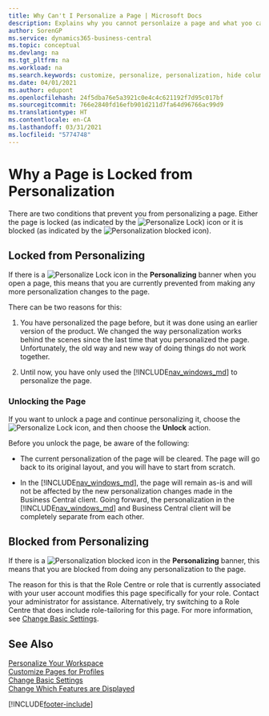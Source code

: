 ```yaml
---
title: Why Can't I Personalize a Page | Microsoft Docs
description: Explains why you cannot personlaize a page and what yoo can do to unlock it so you can personalize it.
author: SorenGP
ms.service: dynamics365-business-central
ms.topic: conceptual
ms.devlang: na
ms.tgt_pltfrm: na
ms.workload: na
ms.search.keywords: customize, personalize, personalization, hide columns, remove fields, move fields
ms.date: 04/01/2021
ms.author: edupont
ms.openlocfilehash: 24f5dba76e5a3921c0e4c4c621192f7d95c017bf
ms.sourcegitcommit: 766e2840fd16efb901d211d7fa64d96766ac99d9
ms.translationtype: HT
ms.contentlocale: en-CA
ms.lasthandoff: 03/31/2021
ms.locfileid: "5774748"
---
```

# <a name="why-a-page-is-locked-from-personalization"></a>Why a Page is Locked from Personalization

There are two conditions that prevent you from personalizing a page. Either the page is locked (as indicated by the ![Personalize Lock](media/personalization-lock-icon.png "Personalize lock")) icon or it is blocked (as indicated by the ![Personalization blocked](media/personalization-blocked-icon.png "Personalization blocked") icon).

## <a name="locked-from-personalizing"></a>Locked from Personalizing

If there is a ![Personalize Lock](media/personalization-lock-icon.png "Personalize lock") icon in the **Personalizing** banner when you open a page, this means that you are currently prevented from making any more personalization changes to the page.

<!-- This is because we changed the way personalization works behind the scenes since the last time that you personalized the page. Unfortunately, the old way and new of doing things do not work together.

The page currently includes the last personalization changes that you made. If you want to continue personalizing the page, then you can choose the lock icon and then **Unlock**. Just be aware that if you choose to unlock the page, the current personalization of the page will be cleared, and you will have to start from scratch.
-->

There can be two reasons for this:

1. You have personalized the page before, but it was done using an earlier version of the product. We changed the way personalization works behind the scenes since the last time that you personalized the page. Unfortunately, the old way and new way of doing things do not work together.

2. Until now, you have only used the [!INCLUDE[nav_windows_md](includes/nav_windows_md.md)] to personalize the page.

### <a name="unlocking-the-page"></a>Unlocking the Page

If you want to unlock a page and continue personalizing it, choose the ![Personalize Lock](media/personalization-lock-icon.png "Personalize lock") icon, and then choose the **Unlock** action.  

Before you unlock the page, be aware of the following:

- The current personalization of the page will be cleared. The page will go back to its original layout, and you will have to start from scratch.

- In the [!INCLUDE[nav_windows_md](includes/nav_windows_md.md)], the page will remain as-is and will not be affected by the new personalization changes made in the Business Central client. Going forward, the personalization in the [!INCLUDE[nav_windows_md](includes/nav_windows_md.md)] and Business Central client will be completely separate from each other.

## <a name="blocked-from-personalizing"></a>Blocked from Personalizing

If there is a ![Personalization blocked](media/personalization-blocked-icon.png "Personalization blocked") icon in the **Personalizing** banner, this means that you are blocked from doing any personalization to the page.

<!-- Only text is translated, so removing this image for non-English UX reasons.  ![Personalize blocked](media/personalization-blocked.png "Personalize lock") -->

The reason for this is that the Role Centre or role that is currently associated with your user account modifies this page specifically for your role. Contact your administrator for assistance. Alternatively, try switching to a Role Centre that does include role-tailoring for this page. For more information, see [Change Basic Settings](ui-change-basic-settings.md).

## <a name="see-also"></a>See Also
[Personalize Your Workspace](ui-personalization-user.md)  
[Customize Pages for Profiles](ui-personalization-manage.md)  
[Change Basic Settings](ui-change-basic-settings.md)  
[Change Which Features are Displayed](ui-experiences.md)  


[!INCLUDE[footer-include](includes/footer-banner.md)]